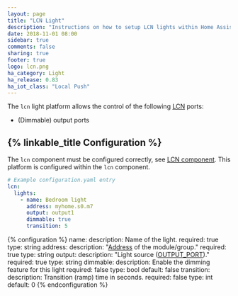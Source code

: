 ```yaml
---
layout: page
title: "LCN Light"
description: "Instructions on how to setup LCN lights within Home Assistant."
date: 2018-11-01 08:00
sidebar: true
comments: false
sharing: true
footer: true
logo: lcn.png
ha_category: Light
ha_release: 0.83
ha_iot_class: "Local Push"
---
```


The `lcn` light platform allows the control of the following [LCN](http://www.lcn.eu) ports:

- (Dimmable) output ports

## {% linkable_title Configuration %}

The `lcn` component must be configured correctly, see [LCN component](/components/lcn).
This platform is configured within the `lcn` component.


```yaml
# Example configuration.yaml entry
lcn:
  lights:
    - name: Bedroom light
      address: myhome.s0.m7
      output: output1
      dimmable: true
      transition: 5
```

{% configuration %}
name:
  description: Name of the light.
  required: true
  type: string
address:
  description: "[Address](/components/lcn#lcn-addresses) of the module/group."
  required: true
  type: string
output:
  description: "Light source ([OUTPUT_PORT](/components/lcn#ports))."
  required: true
  type: string
dimmable:
  description: Enable the dimming feature for this light
  required: false
  type: bool
  default: false
transition:
  description: Transition (ramp) time in seconds.
  required: false
  type: int
  default: 0
{% endconfiguration %}